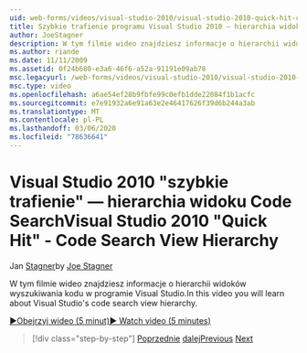 ```yaml
---
uid: web-forms/videos/visual-studio-2010/visual-studio-2010-quick-hit-code-search-view-hierarchy
title: Szybkie trafienie programu Visual Studio 2010 — hierarchia widoków Code Search
author: JoeStagner
description: W tym filmie wideo znajdziesz informacje o hierarchii widoków wyszukiwania kodu w programie Visual Studio.
ms.author: riande
ms.date: 11/11/2009
ms.assetid: 0f24b680-e3a6-46f6-a52a-91191e09ab78
msc.legacyurl: /web-forms/videos/visual-studio-2010/visual-studio-2010-quick-hit-code-search-view-hierarchy
msc.type: video
ms.openlocfilehash: a6ae54ef28b9fbfe99c0efb1dde22084f1b1acfc
ms.sourcegitcommit: e7e91932a6e91a63e2e46417626f39d6b244a3ab
ms.translationtype: MT
ms.contentlocale: pl-PL
ms.lasthandoff: 03/06/2020
ms.locfileid: "78636641"
---
```

# <a name="visual-studio-2010-quick-hit---code-search-view-hierarchy"></a><span data-ttu-id="c287d-103">Visual Studio 2010 "szybkie trafienie" — hierarchia widoku Code Search</span><span class="sxs-lookup"><span data-stu-id="c287d-103">Visual Studio 2010 "Quick Hit" - Code Search View Hierarchy</span></span>

<span data-ttu-id="c287d-104">Jan [Stagner](https://github.com/JoeStagner)</span><span class="sxs-lookup"><span data-stu-id="c287d-104">by [Joe Stagner](https://github.com/JoeStagner)</span></span>

<span data-ttu-id="c287d-105">W tym filmie wideo znajdziesz informacje o hierarchii widoków wyszukiwania kodu w programie Visual Studio.</span><span class="sxs-lookup"><span data-stu-id="c287d-105">In this video you will learn about Visual Studio's code search view hierarchy.</span></span>

[<span data-ttu-id="c287d-106">&#9654;Obejrzyj wideo (5 minut)</span><span class="sxs-lookup"><span data-stu-id="c287d-106">&#9654; Watch video (5 minutes)</span></span>](https://channel9.msdn.com/Blogs/ASP-NET-Site-Videos/visual-studio-2010-quick-hit-code-search-view-hierarchy)

> [!div class="step-by-step"]
> <span data-ttu-id="c287d-107">[Poprzednie](visual-studio-2010-quick-hit-code-optimized-profile.md)
> [dalej](visual-studio-2010-quick-hit-intellisense-smart-lists.md)</span><span class="sxs-lookup"><span data-stu-id="c287d-107">[Previous](visual-studio-2010-quick-hit-code-optimized-profile.md)
[Next](visual-studio-2010-quick-hit-intellisense-smart-lists.md)</span></span>
